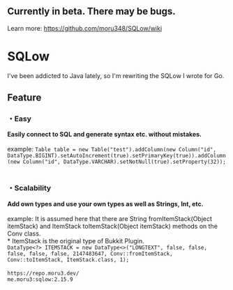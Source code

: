 ## Currently in beta. There may be bugs.

Learn more: https://github.com/moru348/SQLow/wiki

# SQLow
I've been addicted to Java lately, so I'm rewriting the SQLow I wrote for Go.
## Feature
### ・Easy
<b>Easily connect to SQL and generate syntax etc. without mistakes.</b><br><br>
example: ```Table table = new Table("test").addColumn(new Column("id", DataType.BIGINT).setAutoIncrement(true).setPrimaryKey(true)).addColumn(new Column("id", DataType.VARCHAR).setNotNull(true).setProperty(32));```
<br>
<br>
### ・Scalability
<b>Add own types and use your own types as well as Strings, Int, etc.</b><br><br>
example: It is assumed here that there are String fromItemStack(Object itemStack) and ItemStack toItemStack(Object itemStack) methods on the Conv class. <br> * ItemStack is the original type of Bukkit Plugin.
<br>
```DataType<?> ITEMSTACK = new DataType<>("LONGTEXT", false, false, false, false, false, 2147483647, Conv::fromItemStack, Conv::toItemStack, ItemStack.class, 1);```
<br>
<br>
```https://repo.moru3.dev/```<br>
```me.moru3:sqlow:2.15.9```
